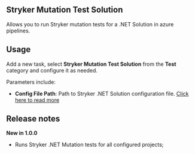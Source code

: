 ## Stryker Mutation Test Solution

Allows you to run Stryker mutation tests for a .NET Solution in azure pipelines.

## Usage
Add a new task, select **Stryker Mutation Test Solution** from the **Test** category and configure it as needed.

Parameters include:
- **Config File Path**: Path to Stryker .NET Solution configuration file. [Click here to read more](https://github.com/JRafaelNascimento/stryker-dotnet-solution#readme)

## Release notes

**New in 1.0.0**
- Runs Stryker .NET Mutation tests for all configured projects;
